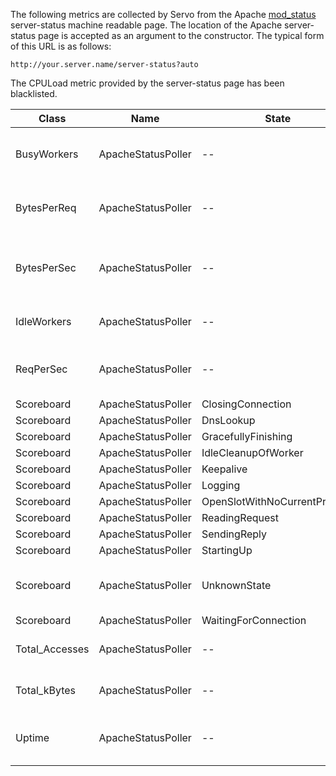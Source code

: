 The following metrics are collected by Servo from the Apache [mod_status](http://httpd.apache.org/docs/current/mod/mod_status.html) server-status machine readable page.  The location of the Apache server-status page is accepted as an argument to the constructor.  The typical form of this URL is as follows:

`http://your.server.name/server-status?auto`

The CPULoad metric provided by the server-status page has been blacklisted.

| Class | Name | State | Type | Description |
|-------|------|-------|------|-------------|
| BusyWorkers | ApacheStatusPoller | -- | GAUGE | number of workers serving requests |
| BytesPerReq | ApacheStatusPoller | -- | GAUGE | average number of bytes per request |
| BytesPerSec | ApacheStatusPoller | -- | GAUGE | average number of bytes served per second |
| IdleWorkers | ApacheStatusPoller | -- | GAUGE | number of idle workers |
| ReqPerSec | ApacheStatusPoller | -- | GAUGE | average number of requests per second |
| Scoreboard | ApacheStatusPoller | ClosingConnection | GAUGE | C |
| Scoreboard | ApacheStatusPoller | DnsLookup | GAUGE | D |
| Scoreboard | ApacheStatusPoller | GracefullyFinishing | GAUGE | G |
| Scoreboard | ApacheStatusPoller | IdleCleanupOfWorker | GAUGE | I |
| Scoreboard | ApacheStatusPoller | Keepalive | GAUGE | K |
| Scoreboard | ApacheStatusPoller | Logging | GAUGE | L |
| Scoreboard | ApacheStatusPoller | OpenSlotWithNoCurrentProcess | GAUGE | . |
| Scoreboard | ApacheStatusPoller | ReadingRequest | GAUGE | R |
| Scoreboard | ApacheStatusPoller | SendingReply | GAUGE | W |
| Scoreboard | ApacheStatusPoller | StartingUp | GAUGE | S |
| Scoreboard | ApacheStatusPoller | UnknownState | GAUGE | unknown symbol in the scoreboard |
| Scoreboard | ApacheStatusPoller | WaitingForConnection | GAUGE | _ |
| Total_Accesses | ApacheStatusPoller | -- | RATE | total number of accesses |
| Total_kBytes | ApacheStatusPoller | -- | RATE | total byte count served |
| Uptime | ApacheStatusPoller | -- | RATE | time the server has been running for |
